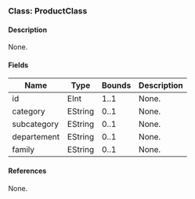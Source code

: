 ### Class: ProductClass

#### Description

None.

#### Fields

| Name| Type| Bounds| Description|
| -----| ----| ------| -----------|
|id|EInt|1..1|None.|
|category|EString|0..1|None.|
|subcategory|EString|0..1|None.|
|departement|EString|0..1|None.|
|family|EString|0..1|None.|

#### References

None.


